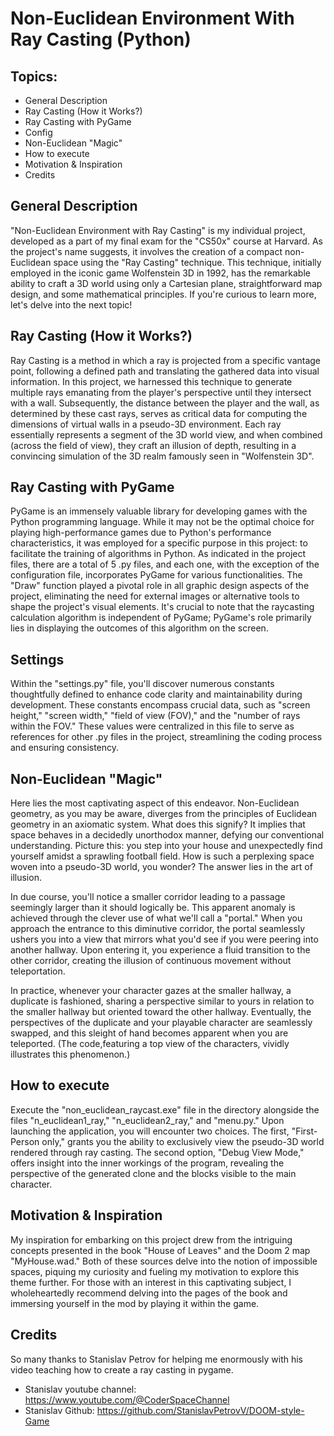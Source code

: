 # Non-Euclidean Environment With Ray Casting (Python)

## Topics:

- General Description
- Ray Casting (How it Works?)
- Ray Casting with PyGame
- Config
- Non-Euclidean "Magic"
- How to execute
- Motivation & Inspiration
- Credits

## General Description
"Non-Euclidean Environment with Ray Casting" is my individual project, developed as a part of my final exam for the "CS50x" course at Harvard. As the project's name suggests, it involves the creation of a compact non-Euclidean space using the "Ray Casting" technique. This technique, initially employed in the iconic game Wolfenstein 3D in 1992, has the remarkable ability to craft a 3D world using only a Cartesian plane, straightforward map design, and some mathematical principles. If you're curious to learn more, let's delve into the next topic!

## Ray Casting (How it Works?)
Ray Casting is a method in which a ray is projected from a specific vantage point, following a defined path and translating the gathered data into visual information. In this project, we harnessed this technique to generate multiple rays emanating from the player's perspective until they intersect with a wall. Subsequently, the distance between the player and the wall, as determined by these cast rays, serves as critical data for computing the dimensions of virtual walls in a pseudo-3D environment. Each ray essentially represents a segment of the 3D world view, and when combined (across the field of view), they craft an 
illusion of depth, resulting in a convincing simulation of the 3D realm famously seen in "Wolfenstein 3D".

## Ray Casting with PyGame
PyGame is an immensely valuable library for developing games with the Python programming language. While it may not be the optimal choice for playing high-performance games due to Python's performance characteristics, it was employed for a specific purpose in this project: to facilitate the training of algorithms in Python. As indicated in the project files, there are a total of 5 .py files, and each one, with the exception of the configuration file, incorporates PyGame for various 
functionalities.
The "Draw" function played a pivotal role in all graphic design aspects of the project, eliminating the need for external images or alternative tools to shape the project's visual elements. It's crucial to note that the raycasting calculation algorithm is independent of PyGame; PyGame's role primarily lies in displaying the outcomes of this algorithm on the screen.

## Settings
Within the "settings.py" file, you'll discover numerous constants thoughtfully defined to enhance code clarity and maintainability during development. These constants encompass crucial data, such as "screen height," "screen width," "field of view (FOV)," and the "number of rays within the FOV." These values were centralized in this file to serve as references for other .py files in the project, streamlining the coding process and ensuring consistency.

## Non-Euclidean "Magic"
Here lies the most captivating aspect of this endeavor. Non-Euclidean geometry, as you may be aware, diverges from the principles of Euclidean geometry in an axiomatic system. What does this signify? It implies that space behaves in a decidedly unorthodox manner, defying our conventional understanding. Picture this: you step into your house and unexpectedly find yourself amidst a sprawling football field. How is such a perplexing space woven into a pseudo-3D world, you wonder? The answer lies in the art of illusion.

In due course, you'll notice a smaller corridor leading to a passage seemingly larger than it should logically be. This apparent anomaly is achieved through the clever use of what we'll call a "portal." When you approach the entrance to this diminutive corridor, the portal seamlessly ushers you into a view that mirrors what you'd see if you were peering into another hallway. Upon entering it, you experience a fluid transition to the other corridor, creating the illusion of continuous movement without teleportation.

In practice, whenever your character gazes at the smaller hallway, a duplicate is fashioned, sharing a perspective similar to yours in relation to the smaller hallway but oriented toward the other hallway. Eventually, the perspectives of the duplicate and your playable character are seamlessly swapped, and this sleight of hand becomes apparent when you are teleported. (The code,featuring a top view of the characters, vividly illustrates this phenomenon.)

## How to execute
Execute the "non_euclidean_raycast.exe" file in the directory alongside the files "n_euclidean1_ray," "n_euclidean2_ray," and "menu.py." Upon launching the application, you will encounter two choices. The first, "First-Person only," grants you the ability to exclusively view the pseudo-3D world rendered through ray casting. The second option, "Debug View Mode," offers insight into the inner workings of the program, revealing the perspective of the generated clone and the blocks visible to the main character.

## Motivation & Inspiration
My inspiration for embarking on this project drew from the intriguing concepts presented in the book "House of Leaves" and the Doom 2 map "MyHouse.wad." Both of these sources delve into the notion of impossible spaces, piquing my curiosity and fueling my motivation to explore this theme further. For those with an interest in this captivating subject, I wholeheartedly recommend delving into the pages of the book and immersing yourself in the mod by playing it within the game.

## Credits
So many thanks to Stanislav Petrov for helping me enormously with his video teaching how to create a ray casting in pygame. 
- Stanislav youtube channel: https://www.youtube.com/@CoderSpaceChannel
- Stanislav Github: https://github.com/StanislavPetrovV/DOOM-style-Game